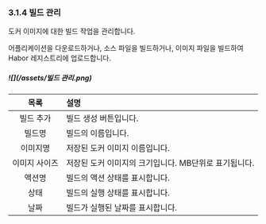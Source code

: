 ### 3.1.4 빌드 관리

도커 이미지에 대한 빌드 작업을 관리합니다.

어플리케이션을 다운로드하거나, 소스 파일을 빌드하거나, 이미지 파일을 빌드하여 Habor 레지스트리에 업로드합니다.

##### ![](/assets/빌드 관리.png)

| **목록** | **설명** |
| :---: | :--- |
| 빌드 추가 | 빌드 생성 버튼입니다. |
| 빌드명 | 빌드의 이름입니다. |
| 이미지명 | 저장된 도커 이미지 이름입니다. |
| 이미지 사이즈 | 저장된 도커 이미지의 크기입니다. MB단위로 표기됩니다. |
| 액션명 | 빌드의 액션 상태를 표시합니다. |
| 상태 | 빌드의 실행 상태를 표시합니다. |
| 날짜 | 빌드가 실행된 날짜를 표시합니다. |



